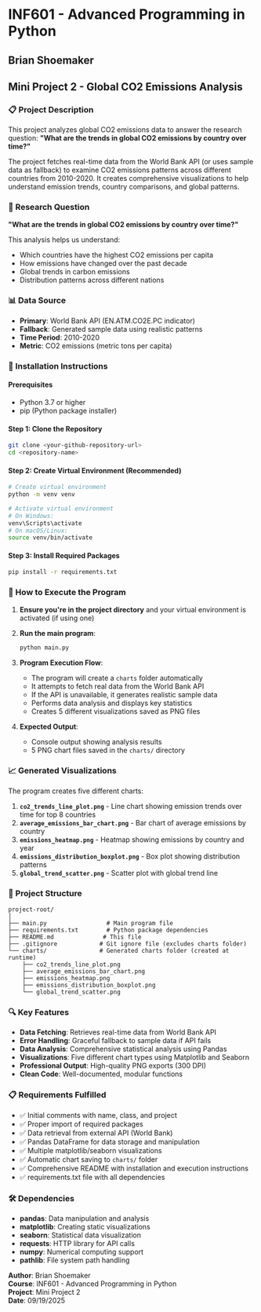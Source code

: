 # INF601 - Advanced Programming in Python
## Brian Shoemaker
## Mini Project 2 - Global CO2 Emissions Analysis

### 📋 Project Description

This project analyzes global CO2 emissions data to answer the research question: **"What are the trends in global CO2 emissions by country over time?"**

The project fetches real-time data from the World Bank API (or uses sample data as fallback) to examine CO2 emissions patterns across different countries from 2010-2020. It creates comprehensive visualizations to help understand emission trends, country comparisons, and global patterns.

### 🎯 Research Question

**"What are the trends in global CO2 emissions by country over time?"**

This analysis helps us understand:
- Which countries have the highest CO2 emissions per capita
- How emissions have changed over the past decade
- Global trends in carbon emissions
- Distribution patterns across different nations

### 📊 Data Source

- **Primary**: World Bank API (EN.ATM.CO2E.PC indicator)
- **Fallback**: Generated sample data using realistic patterns
- **Time Period**: 2010-2020
- **Metric**: CO2 emissions (metric tons per capita)

### 🔧 Installation Instructions

#### Prerequisites
- Python 3.7 or higher
- pip (Python package installer)

#### Step 1: Clone the Repository
```bash
git clone <your-github-repository-url>
cd <repository-name>
```

#### Step 2: Create Virtual Environment (Recommended)
```bash
# Create virtual environment
python -m venv venv

# Activate virtual environment
# On Windows:
venv\Scripts\activate
# On macOS/Linux:
source venv/bin/activate
```

#### Step 3: Install Required Packages
```bash
pip install -r requirements.txt
```

### 🚀 How to Execute the Program

1. **Ensure you're in the project directory** and your virtual environment is activated (if using one)

2. **Run the main program**:
   ```bash
   python main.py
   ```

3. **Program Execution Flow**:
   - The program will create a `charts` folder automatically
   - It attempts to fetch real data from the World Bank API
   - If the API is unavailable, it generates realistic sample data
   - Performs data analysis and displays key statistics
   - Creates 5 different visualizations saved as PNG files

4. **Expected Output**:
   - Console output showing analysis results
   - 5 PNG chart files saved in the `charts/` directory

### 📈 Generated Visualizations

The program creates five different charts:

1. **`co2_trends_line_plot.png`** - Line chart showing emission trends over time for top 8 countries
2. **`average_emissions_bar_chart.png`** - Bar chart of average emissions by country
3. **`emissions_heatmap.png`** - Heatmap showing emissions by country and year
4. **`emissions_distribution_boxplot.png`** - Box plot showing distribution patterns
5. **`global_trend_scatter.png`** - Scatter plot with global trend line

### 📁 Project Structure

```
project-root/
│
├── main.py                 # Main program file
├── requirements.txt        # Python package dependencies
├── README.md              # This file
├── .gitignore            # Git ignore file (excludes charts folder)
└── charts/               # Generated charts folder (created at runtime)
    ├── co2_trends_line_plot.png
    ├── average_emissions_bar_chart.png
    ├── emissions_heatmap.png
    ├── emissions_distribution_boxplot.png
    └── global_trend_scatter.png
```

### 🔍 Key Features

- **Data Fetching**: Retrieves real-time data from World Bank API
- **Error Handling**: Graceful fallback to sample data if API fails
- **Data Analysis**: Comprehensive statistical analysis using Pandas
- **Visualizations**: Five different chart types using Matplotlib and Seaborn
- **Professional Output**: High-quality PNG exports (300 DPI)
- **Clean Code**: Well-documented, modular functions

### 📋 Requirements Fulfilled

- ✅ Initial comments with name, class, and project
- ✅ Proper import of required packages
- ✅ Data retrieval from external API (World Bank)
- ✅ Pandas DataFrame for data storage and manipulation
- ✅ Multiple matplotlib/seaborn visualizations
- ✅ Automatic chart saving to `charts/` folder
- ✅ Comprehensive README with installation and execution instructions
- ✅ requirements.txt file with all dependencies

### 🛠️ Dependencies

- **pandas**: Data manipulation and analysis
- **matplotlib**: Creating static visualizations
- **seaborn**: Statistical data visualization
- **requests**: HTTP library for API calls
- **numpy**: Numerical computing support
- **pathlib**: File system path handling


**Author**: Brian Shoemaker  
**Course**: INF601 - Advanced Programming in Python  
**Project**: Mini Project 2  
**Date**: 09/19/2025